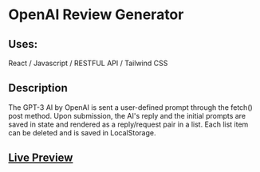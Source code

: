 # OpenAI Review Generator

## Uses:

React / Javascript / RESTFUL API / Tailwind CSS

## Description
The GPT-3 AI by OpenAI is sent a user-defined prompt through the fetch() post method. Upon submission, the AI's reply and the initial prompts are saved in state and rendered as a reply/request pair in  a list. Each list item can be deleted and is saved in LocalStorage. 

## <a href="https://62831d023db5fb191f3a55fa--rococo-centaur-65eeb0.netlify.app">Live Preview </a>
